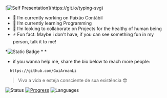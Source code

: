 [![Self Presentation](https://readme-typing-svg.herokuapp.com?font=Fira+Code&duration=2000&pause=2000&color=EFD81D&vCenter=true&width=510&lines=Sup%2C+I'm+Guilherme+Pessa;Can+see+more+about+me%3F+Explore+my+profile!)](https://git.io/typing-svg)

- 🔭 I’m currently working on Paixão Contábil
- 🌱 I’m currently learning Programming
- 👯 I’m looking to collaborate on Projects for the healthy of human being
- ⚡ Fun fact: Maybe i don't have, if you can see something fun in my person, talk it to me!

*![Static Badge](https://img.shields.io/badge/Instagram-SocialMedia-Pink?style=social&labelColor=FFFFFF&color=%23EFD81DFF&link=https%3A%2F%2Fwww.instagram.com%2Fguiarmanli%2F)
*
*


- if you wanna help me, share the bio below to reach more people:
```
  https://github.com/GuiArmanLi
```
> Viva a vida e esteja consciente de sua existência 😎

![Status](https://github-readme-stats.vercel.app/api?username=GuiArmanLi&show_icons=true&theme=merko&hide_border=false&title_color=000000&text_color=000000&bg_color=f7df1e&icon_color=000000&card_width=300px&hide_rank=true)
[![Progress](https://streak-stats.demolab.com?user=GuiArmanLi&theme=javascript&hide_border=true&border_radius=5&date_format=j%2Fn%5B%2FY%5D&mode=weekly&card_width=350)](https://git.io/streak-stats)
![Languages](https://github-readme-stats.vercel.app/api/top-langs/?username=GuiArmanLi&layout=compact)
